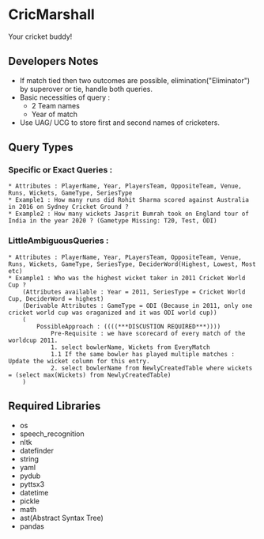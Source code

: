 # CricMarshall
Your cricket buddy! 

## Developers Notes

* If match tied then two outcomes are possible, elimination("Eliminator") by superover or tie, handle both queries.
* Basic necessities of query : 
    * 2 Team names
    * Year of match
* Use UAG/ UCG to store first and second names of cricketers.

## Query Types
### Specific or Exact Queries :
    * Attributes : PlayerName, Year, PlayersTeam, OppositeTeam, Venue, Runs, Wickets, GameType, SeriesType
    * Example1 : How many runs did Rohit Sharma scored against Australia in 2016 on Sydney Cricket Ground ?
    * Example2 : How many wickets Jasprit Bumrah took on England tour of India in the year 2020 ? (Gametype Missing: T20, Test, ODI)

### LittleAmbiguousQueries : 
    * Attributes : PlayerName, Year, PLayersTeam, OppositeTeam, Venue, Runs, Wickets, GameType, SeriesType, DeciderWord(Highest, Lowest, Most etc)
    * Example1 : Who was the highest wicket taker in 2011 Cricket World Cup ?
        (Attributes available : Year = 2011, SeriesType = Cricket World Cup, DeciderWord = highest)
        (Derivable Attributes : GameType = ODI (Because in 2011, only one cricket world cup was oraganized and it was ODI world cup))
        (
            PossibleApproach : ((((***DISCUSTION REQUIRED***))))
                Pre-Requisite : we have scorecard of every match of the worldcup 2011. 
                1. select bowlerName, Wickets from EveryMatch
                1.1 If the same bowler has played multiple matches : Update the wicket column for this entry.
                2. select bowlerName from NewlyCreatedTable where wickets = (select max(Wickets) from NewlyCreatedTable)            
        )

## Required Libraries
* os 
* speech_recognition
* nltk
* datefinder
* string
* yaml
* pydub
* pyttsx3
* datetime
* pickle
* math
* ast(Abstract Syntax Tree)
* pandas

